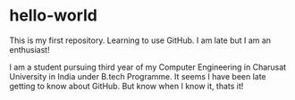 # hello-world
This is my first repository. Learning to use GitHub. I am late but I am an enthusiast!

I am a student pursuing third year of my Computer Engineering in Charusat University in India under B.tech Programme. It seems I have been late getting to know about GitHub. But know when I know it, thats it!
